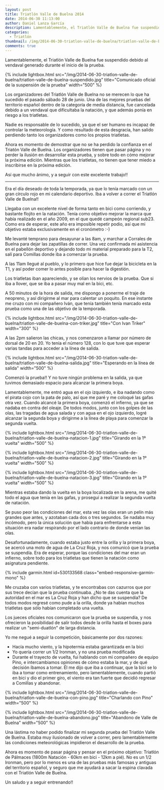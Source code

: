 ```yaml
---
layout: post
title: Triatlón Valle de Buelna 2014
date: 2014-06-30 11:13:00
author: Daniel Lanza García
description: Lamentablemente, el Triatlón Valle de Buelna fue suspendido debido al vendaval generado durante el inicio de la prueba.
categories:
  - Triatlón
thumbnail: /img/2014-06-30-triatlon-valle-de-buelna/triatlon-valle-de-buelna-suspendido.jpg
comments: true
---
```


Lamentablemente, el Triatlón Valle de Buelna fue suspendido debido al vendaval generado durante el inicio de la prueba.

{% include lightbox.html src="/img/2014-06-30-triatlon-valle-de-buelna/triatlon-valle-de-buelna-suspendido.jpg" title="Comunicado oficial de la suspensión de la prueba" width="500" %}

Los organizadores del Triatlón Valle de Buelna no se merecen lo que ha sucedido el pasado sábado 28 de junio. Una de las mejores pruebas del territorio español dentro de la categoría de media distancia, fue cancelada debido a un vendaval que dificultaba la natación, y que además ponía en riesgo a los triatletas.

Nadie es responsable de lo sucedido, ya que el ser humano es incapaz de controlar la meteorología. Y como resultado de esta desgracia, han salido perdiendo tanto los organizadores como los propios triatletas.

Ahora es momento de demostrar que no se ha perdido la confianza en el Triatón Valle de Buelna. Los organizadores tienen que pasar página y no perder la ilusión en desarrollar esta prueba, y sobre todo en cómo mejorar la próxima edición. Mientras que los triatletas, no tienen que tener miedo a inscribirse en la próxima edición.

Así que mucho ánimo, y a seguir con este excelente trabajo!! 

---

Era el día deseado de toda la temporada, ya que lo tenía marcado con un gran círculo rojo en mi calendario deportivo. Iba a volver a correr el Triatlón Valle de Buelna!!

Llegaba con un excelente nivel de forma tanto en bici como corriendo, y bastante flojito en la natación. Tenía como objetivo mejorar la marca que había realizado en el año 2009, en el que quedé campeón regional sub23. Como era de esperar, este año era imposible repetir podio, así que mi objetivo estaba exclusivamente en el cronómetro :-)

Me levanté temprano para desayunar a las 8am, y marchar a Corrales de Buelna para dejar las zapatillas de correr. Una vez confirmada mi asistencia en el pabellón deportivo y dejando todo mi material preparado para la T2, salí para Comillas donde iba a comenzar la prueba.

A las 11am llegué al pueblo, y lo primero que hice fue dejar la bicicleta en la T1, y así poder comer lo antes posible para hacer la digestión.

Los triatletas iban apareciendo, y se olían los nervios de la prueba. Que si iba a llover, que se iba a pasar muy mal en la bici, etc.

A 50 minutos de la hora de salida, me dispongo a ponerme el traje de neopreno, y así dirigirme al mar para calentar un poquito. En ese instante me cruzo con mi compañero Iván, que tenía también tenía marcado esta prueba como una de las objetivo de la temporada.

{% include lightbox.html src="/img/2014-06-30-triatlon-valle-de-buelna/triatlon-valle-de-buelna-con-triker.jpg" title="Con Ivan Triker" width="300" %}

A las 2pm salieron las chicas, y nos comenzaron a llamar por número de dorsal de 20 en 20. Yo tenía el número 128, con lo que tuve que esperar varias tandas para acceder a la línea de salida.

{% include lightbox.html src="/img/2014-06-30-triatlon-valle-de-buelna/triatlon-valle-de-buelna-salida.jpg" title="Esperando en la línea de salida" width="500" %}

Comenzó la prueba!! Y no tuve ningún problema en la salida, ya que tuvimos demasiado espacio para alcanzar la primera boya.

Lamentablemente, me entró agua en el ojo izquierdo, e iba nadando como el pirata cojo con la pata de palo, así que me paré y me coloqué las gafas otra vez. Cuando alcancé la primera boya, comenzó el infierno, ya que se nadaba en contra del oleaje. De todos modos, junto con los golpes de las olas, las tragadas de agua salada y con agua en el ojo izquierdo, logré alcanzar la segunda boya y dirigirme a la línea de playa para comenzar la segunda vuelta.

{% include lightbox.html src="/img/2014-06-30-triatlon-valle-de-buelna/triatlon-valle-de-buelna-natacion-1.jpg" title="Girando en la 1º vuelta" width="500" %}

{% include lightbox.html src="/img/2014-06-30-triatlon-valle-de-buelna/triatlon-valle-de-buelna-natacion-2.jpg" title="Girando en la 1º vuelta" width="500" %}

{% include lightbox.html src="/img/2014-06-30-triatlon-valle-de-buelna/triatlon-valle-de-buelna-natacion-3.jpg" title="Girando en la 1º vuelta" width="500" %}

Mientras estaba dando la vuelta en la boya localizada en la arena, me quité todo el agua que tenía en las gafas, y proseguí a realizar la segunda vuelta de natación.

Se puso peor las condiciones del mar, esta vez las olas eran un pelín más grandes que antes, y azotaban cada dos o tres segundos. Se nadaba muy incómodo, pero la única solución que había para enfrentarse a esta situación era nadar respirando por el lado contrario de donde venían las olas.

Desafortunadamente, cuando estaba justo entre la orilla y la primera boya, se acercó una moto de agua de La Cruz Roja, y nos comunicó que la prueba se suspendía. Era de esperar, porque las condiciones del mar eran un infierno, sobre todo para los triatletas que tienen la natación como asignatura pendiente.

{% include garmin.html id=530133568 class="embed-responsive-garmin-mono" %}

Me cruzaba con varios triatletas, y te encontrabas con cazurros que por sus trece decían que la prueba continuaba. ¿No te das cuenta que la autoridad en el mar es La Cruz Roja y han dicho que se suspendía? De todos modos regresé como pude a la orilla, donde ya habían muchos triatletas que sólo habían completado una vuelta.

Los jueces oficiales nos comunicaron que la prueba se suspendía, y nos ofrecieron la posibilidad de salir todos desde la orilla hasta el boxes para realizar un "semi-duatlón" de larga distancia.

Yo me negué a seguir la competición, básicamente por dos razones:

  - Hacía mucho viento, y la hipotermia estaba garantizada en la bici
  - Yo quería correr un 1/2 Ironman, y no una prueba modificada
  - Durante el trayecto de vuelta, fui hablando con mi compañero de equipo Pino, e intercambiamos opiniones de cómo estaba la mar, y de qué decisión íbamos a tomar. Él me dijo que iba a continuar, que la bici se lo iba a tomar como entrenamiento, pero lamentablemente, cuando partió en bici y dio el primer giro, el viento era tan fuerte que decidió regresar a Comillas y abandonar.

{% include lightbox.html src="/img/2014-06-30-triatlon-valle-de-buelna/triatlon-valle-de-buelna-con-pino.jpg" title="Charlando con Pino" width="500" %}

{% include lightbox.html src="/img/2014-06-30-triatlon-valle-de-buelna/triatlon-valle-de-buelna-abandono.jpg" title="Abandono de Valle de Buelna" width="500" %}

Una lástima no haber podido finalizar mi segunda prueba del Triatlón Valle de Buelna. Estaba muy ilusionado de volver a correr, pero lamentablemente las condiciones meteorológicas impidieron el desarrollo de la prueba.

Ahora es momento de pasar página y pensar en el próximo objetivo: Triatlón de Pálmaces (1800m Natación - 60km en bici - 12km a pié). No es un 1/2 Ironman, pero por lo menos es una de las pruebas más famosas y antiguas del territorio español, y seguro que me ayudará a sacar la espina clavada con el Triatlón Valle de Buelna.

Un saludo y a seguir entrenando!!
